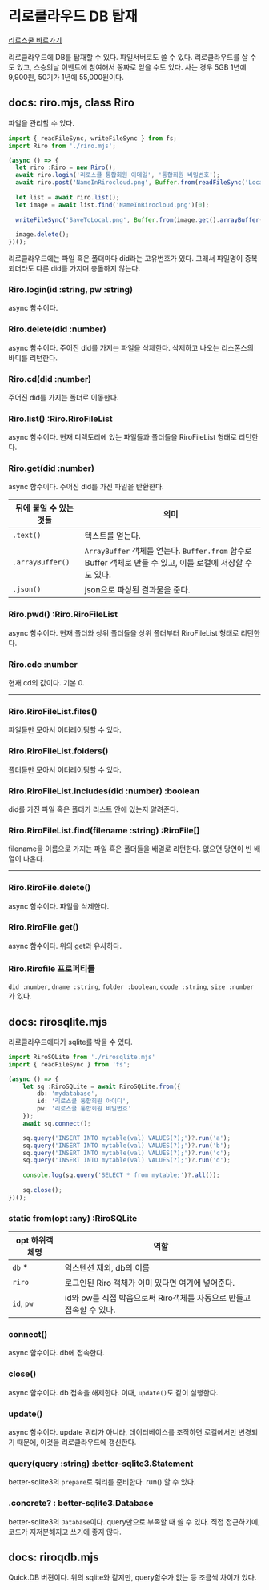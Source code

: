 # 리로클라우드 DB 탑재

[리로스쿨 바로가기](https://rirosoft.com/)

리로클라우드에 DB를 탑재할 수 있다. 파일서버로도 쓸 수 있다. 리로클라우드를 살 수도 있고, 스승의날 이벤트에 참여해서 꽁짜로 얻을 수도 있다. 사는 경우 5GB 1년에 9,900원, 50기가 1년에 55,000원이다.

## docs: riro.mjs, class Riro

파일을 관리할 수 있다.

```ts
import { readFileSync, writeFileSync } from fs;
import Riro from './riro.mjs';

(async () => {
  let riro :Riro = new Riro();
  await riro.login('리로스쿨 통합회원 이메일', '통합회원 비밀번호');
  await riro.post('NameInRirocloud.png', Buffer.from(readFileSync('LocalFile.png').buffer));
  
  let list = await riro.list();
  let image = await list.find('NameInRirocloud.png')[0];
  
  writeFileSync('SaveToLocal.png', Buffer.from(image.get().arrayBuffer()));
  
  image.delete();
})();
```

리로클라우드에는 파일 혹은 폴더마다 did라는 고유번호가 있다. 그래서 파일명이 중복되더라도 다른 did를 가지며 충돌하지 않는다.

### Riro.login(id :string, pw :string)
async 함수이다.

### Riro.delete(did :number)
async 함수이다. 주어진 did를 가지는 파일을 삭제한다. 삭제하고 나오는 리스폰스의 바디를 리턴한다.

### Riro.cd(did :number)
주어진 did를 가지는 폴더로 이동한다.

### Riro.list() :Riro.RiroFileList 
async 함수이다. 현재 디렉토리에 있는 파일들과 폴더들을 RiroFileList 형태로 리턴한다.

### Riro.get(did :number)
async 함수이다. 주어진 did를 가진 파일을 반환한다.

| 뒤에 붙일 수 있는 것들 | 의미 |
|---|---|
| `.text()` | 텍스트를 얻는다. |
| `.arrayBuffer()` | `ArrayBuffer` 객체를 얻는다. `Buffer.from` 함수로 Buffer 객체로 만들 수 있고, 이를 로컬에 저장할 수도 있다. |
| `.json()` | json으로 파싱된 결과물을 준다. |

### Riro.pwd() :Riro.RiroFileList
async 함수이다. 현재 폴더와 상위 폴더들을 상위 폴더부터 RiroFileList 형태로 리턴한다.

### Riro.cdc :number
현재 cd의 값이다. 기본 0.

***

### Riro.RiroFileList.files()
파일들만 모아서 이터레이팅할 수 있다.

### Riro.RiroFileList.folders()
폴더들만 모아서 이터레이팅할 수 있다.

### Riro.RiroFileList.includes(did :number) :boolean
did를 가진 파일 혹은 폴더가 리스트 안에 있는지 알려준다.

### Riro.RiroFileList.find(filename :string) :RiroFile[]
filename을 이름으로 가지는 파일 혹은 폴더들을 배열로 리턴한다. 없으면 당연이 빈 배열이 나온다.

***

### Riro.RiroFile.delete()
async 함수이다. 파일을 삭제한다.

### Riro.RiroFile.get()
async 함수이다. 위의 get과 유사하다.

### Riro.Rirofile 프로퍼티들

`did :number`, `dname :string`, `folder :boolean`, `dcode :string`, `size :number` 가 있다.

## docs: rirosqlite.mjs

리로클라우드에다가 sqlite를 박을 수 있다.

```ts
import RiroSQLite from './rirosqlite.mjs'
import { readFileSync } from 'fs';

(async () => {
    let sq :RiroSQLite = await RiroSQLite.from({
        db: 'mydatabase',
        id: '리로스쿨 통합회원 아이디',
        pw: '리로스쿨 통합회원 비밀번호'
    });
    await sq.connect();

    sq.query('INSERT INTO mytable(val) VALUES(?);')?.run('a');
    sq.query('INSERT INTO mytable(val) VALUES(?);')?.run('b');
    sq.query('INSERT INTO mytable(val) VALUES(?);')?.run('c');
    sq.query('INSERT INTO mytable(val) VALUES(?);')?.run('d');
    
    console.log(sq.query('SELECT * from mytable;')?.all());
    
    sq.close();
})();
```

### static from(opt :any) :RiroSQLite

| opt 하위객체명 | 역할 |
|---|---|
| `db` \* | 익스텐션 제외, db의 이름 |
| `riro` | 로그인된 Riro 객체가 이미 있다면 여기에 넣어준다. |
| `id`, `pw` | id와 pw를 직접 박음으로써 Riro객체를 자동으로 만들고 접속할 수 있다. |

### connect()
async 함수이다. db에 접속한다.

### close()
async 함수이다. db 접속을 해제한다. 이때, `update()`도 같이 실행한다.

### update()
async 함수이다. update 쿼리가 아니라, 데이터베이스를 조작하면 로컬에서만 변경되기 때문에, 이것을 리로클라우드에 갱신한다.

### query(query :string) :better-sqlite3.Statement
better-sqlite3의 `prepare`로 쿼리를 준비한다. run() 할 수 있다.

### .concrete? : better-sqlite3.Database
better-sqlite3의 `Database`이다. query만으로 부족할 때 쓸 수 있다. 직접 접근하기에, 코드가 지저분해지고 쓰기에 좋지 않다.

## docs: riroqdb.mjs

Quick.DB 버젼이다. 위의 sqlite와 같지만, query함수가 없는 등 조금씩 차이가 있다.
